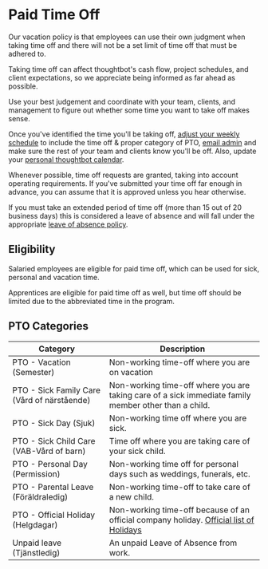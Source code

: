 # Paid Time Off

Our vacation policy is that employees can use their own judgment when taking time off and there will not be a set limit of time off that must be adhered to.

Taking time off can affect thoughtbot's cash flow, project schedules, and client expectations, so we appreciate being informed as far ahead as possible.

Use your best judgement and coordinate with your team, clients, and management to figure out whether some time you want to take off makes sense.

Once you've identified the time you'll be taking off, [adjust your weekly schedule][team-schedule] to include the time off & proper category of PTO, [email admin][admin-email] and make sure the rest of your team and clients know you'll be off. Also, update your [personal thoughtbot calendar][thoughtbot-calendar].

Whenever possible, time off requests are granted, taking into account operating requirements. If you've submitted your time off far enough in advance, you can assume that it is approved unless you hear otherwise.

If you must take an extended period of time off (more than 15 out of 20 business days) this is considered a leave of absence and will fall under the appropriate [leave of absence policy][leave-of-absence].

## Eligibility

Salaried employees are eligible for paid time off, which can be used for sick, personal and vacation time.

Apprentices are eligible for paid time off as well, but time off should be limited due to the abbreviated time in the program.

## PTO Categories

|Category|Description|
|--------|-----------|
|PTO - Vacation (Semester) | Non-working time-off where you are on vacation|
|PTO - Sick Family Care (Vård of närstående) | Non-working time-off where you are taking care of a sick immediate family member other than a child.|
|PTO - Sick Day (Sjuk) | Non-working time off where you are sick.|
|PTO - Sick Child Care (VAB-Vård of barn) | Time off where you are taking care of your sick child.|
|PTO - Personal Day (Permission) | Non-working time off for personal days such as weddings, funerals, etc.|
|PTO - Parental Leave (Föräldraledig) | Non-working time-off to take care of a new child.|
|PTO - Official Holiday (Helgdagar) | Non-working time-off because of an official company holiday. [Official list of Holidays][holiday-list]|
|Unpaid leave (Tjänstledig) | An unpaid Leave of Absence from work.|

[team-schedule]: http://team.thoughtbot.com/schedule
[admin-email]: mailto:admin@thoughtbot.com
[thoughtbot-calendar]: http://calendar.thoughtbot.com/
[leave-of-absence]: work-leave.md
[holiday-list]: ../policies/holidays.md
